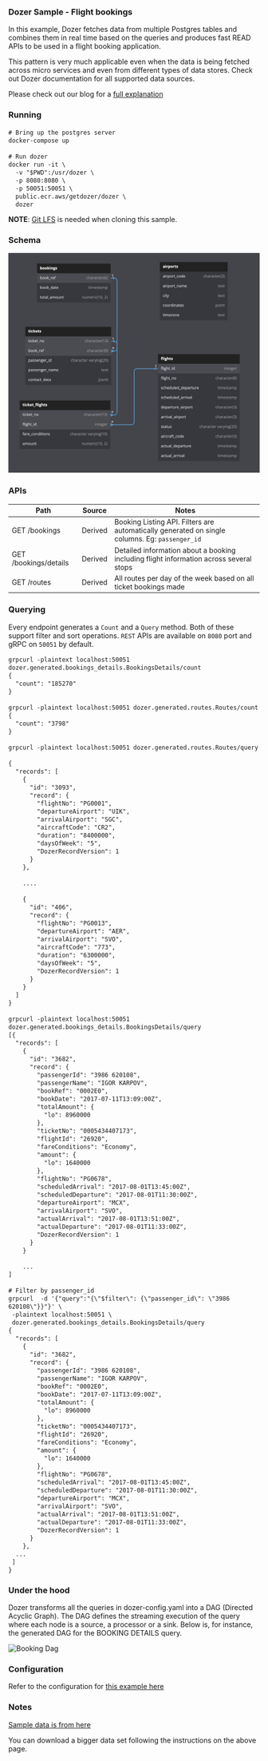 ### Dozer Sample - Flight bookings
In this example, Dozer fetches data from multiple Postgres tables and combines them in real time based on the queries and produces fast READ APIs to be used in a flight booking application. 


This pattern is very much applicable even when the data is being fetched across micro services and even from different types of data stores. Check out Dozer documentation for all supported data sources. 

Please check out our blog for a [full explanation](https://getdozer.io/blog/microservices)

### Running 

```
# Bring up the postgres server
docker-compose up

# Run dozer
docker run -it \
  -v "$PWD":/usr/dozer \
  -p 8080:8080 \
  -p 50051:50051 \
  public.ecr.aws/getdozer/dozer \
  dozer
```

**NOTE**: [Git LFS](https://docs.github.com/en/repositories/working-with-files/managing-large-files/installing-git-large-file-storage) is needed when cloning this sample.

### Schema

![Db Schema](images/schema.png)

### APIs 
| Path                  | Source  | Notes                                                                                          |
| --------------------- | ------- | ---------------------------------------------------------------------------------------------- |
| GET /bookings         | Derived | Booking Listing API. Filters are automatically generated on single columns. Eg: `passenger_id` |
| GET /bookings/details | Derived | Detailed information about a booking including flight information across several stops         |
| GET /routes           | Derived | All routes per day of the week based on all ticket bookings made                               |

### Querying 
Every endpoint generates a `Count` and a `Query` method. Both of these support filter and sort operations. 
`REST` APIs are available on `8080` port and gRPC on `50051` by default.

```
grpcurl -plaintext localhost:50051 dozer.generated.bookings_details.BookingsDetails/count
{
  "count": "185270"
}

grpcurl -plaintext localhost:50051 dozer.generated.routes.Routes/count
{
  "count": "3798"
}

grpcurl -plaintext localhost:50051 dozer.generated.routes.Routes/query

{
  "records": [
    {
      "id": "3093",
      "record": {
        "flightNo": "PG0001",
        "departureAirport": "UIK",
        "arrivalAirport": "SGC",
        "aircraftCode": "CR2",
        "duration": "8400000",
        "daysOfWeek": "5",
        "DozerRecordVersion": 1
      }
    },

    ....

    {
      "id": "406",
      "record": {
        "flightNo": "PG0013",
        "departureAirport": "AER",
        "arrivalAirport": "SVO",
        "aircraftCode": "773",
        "duration": "6300000",
        "daysOfWeek": "5",
        "DozerRecordVersion": 1
      }
    }
  ]
}

grpcurl -plaintext localhost:50051 dozer.generated.bookings_details.BookingsDetails/query
[{
  "records": [
    {
      "id": "3682",
      "record": {
        "passengerId": "3986 620108",
        "passengerName": "IGOR KARPOV",
        "bookRef": "0002E0",
        "bookDate": "2017-07-11T13:09:00Z",
        "totalAmount": {
          "lo": 8960000
        },
        "ticketNo": "0005434407173",
        "flightId": "26920",
        "fareConditions": "Economy",
        "amount": {
          "lo": 1640000
        },
        "flightNo": "PG0678",
        "scheduledArrival": "2017-08-01T13:45:00Z",
        "scheduledDeparture": "2017-08-01T11:30:00Z",
        "departureAirport": "MCX",
        "arrivalAirport": "SVO",
        "actualArrival": "2017-08-01T13:51:00Z",
        "actualDeparture": "2017-08-01T11:33:00Z",
        "DozerRecordVersion": 1
      }
    }

    ...
]

# Filter by passenger_id
grpcurl  -d '{"query":"{\"$filter\": {\"passenger_id\": \"3986 620108\"}}"}' \
 -plaintext localhost:50051 \
 dozer.generated.bookings_details.BookingsDetails/query
{
  "records": [
    {
      "id": "3682",
      "record": {
        "passengerId": "3986 620108",
        "passengerName": "IGOR KARPOV",
        "bookRef": "0002E0",
        "bookDate": "2017-07-11T13:09:00Z",
        "totalAmount": {
          "lo": 8960000
        },
        "ticketNo": "0005434407173",
        "flightId": "26920",
        "fareConditions": "Economy",
        "amount": {
          "lo": 1640000
        },
        "flightNo": "PG0678",
        "scheduledArrival": "2017-08-01T13:45:00Z",
        "scheduledDeparture": "2017-08-01T11:30:00Z",
        "departureAirport": "MCX",
        "arrivalAirport": "SVO",
        "actualArrival": "2017-08-01T13:51:00Z",
        "actualDeparture": "2017-08-01T11:33:00Z",
        "DozerRecordVersion": 1
      }
    },
  ...
 ]
}

```

### Under the hood
Dozer transforms all the queries in dozer-config.yaml into a DAG (Directed Acyclic Graph). The DAG defines the streaming execution of the query where each node is a source, a processor or a sink. Below is, for instance, the generated DAG for the BOOKING DETAILS query. 

![Booking Dag](images/booking_dag.svg)

### Configuration
 Refer to the configuration for [this example here](./dozer-config.yaml)

###  Notes
[Sample data is from here](https://postgrespro.com/docs/postgrespro/10/demodb-bookings-installation)

You can download a bigger data set following the instructions on the above page. 
